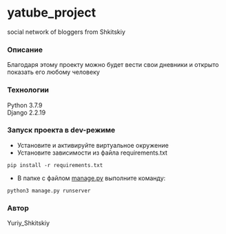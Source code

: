 # yatube_project

social network of bloggers from Shkitskiy

### Описание

Благодаря этому проекту можно будет вести свои дневники и открыто показать его любому человеку

### Технологии

Python 3.7.9  
Django 2.2.19

### Запуск проекта в dev-режиме

-   Установите и активируйте виртуальное окружение
-   Установите зависимости из файла requirements.txt

```
pip install -r requirements.txt

```

-   В папке с файлом  [manage.py](http://manage.py/)  выполните команду:

```
python3 manage.py runserver

```

### Автор

Yuriy_Shkitskiy